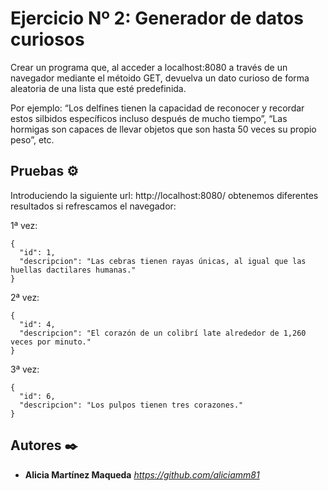 # Ejercicio Nº 2: Generador de datos curiosos

Crear un programa que, al acceder a localhost:8080 a través de un navegador mediante el métoido GET, 
devuelva un dato curioso de forma aleatoria de una lista que esté predefinida.

Por ejemplo: “Los delfines tienen la capacidad de reconocer y recordar estos silbidos específicos incluso después de mucho tiempo”, 
“Las hormigas son capaces de llevar objetos que son hasta 50 veces su propio peso”, etc.

## Pruebas ⚙️
Introduciendo la siguiente url: http://localhost:8080/ obtenemos diferentes resultados si refrescamos el navegador: 

1ª vez:

```
{
  "id": 1,
  "descripcion": "Las cebras tienen rayas únicas, al igual que las huellas dactilares humanas."
}

```
2ª vez:

```
{
  "id": 4,
  "descripcion": "El corazón de un colibrí late alrededor de 1,260 veces por minuto."
}

```
3ª vez:

```
{
  "id": 6,
  "descripcion": "Los pulpos tienen tres corazones."
}

```

## Autores ✒️

* **Alicia Martínez Maqueda** *https://github.com/aliciamm81*